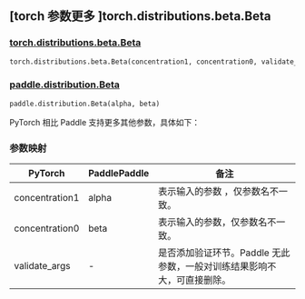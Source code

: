 ## [torch 参数更多 ]torch.distributions.beta.Beta

### [torch.distributions.beta.Beta](https://pytorch.org/docs/stable/distributions.html#torch.distributions.beta.Beta)

```python
torch.distributions.beta.Beta(concentration1, concentration0, validate_args=None)
```

### [paddle.distribution.Beta](https://www.paddlepaddle.org.cn/documentation/docs/zh/develop/api/paddle/distribution/Beta_cn.html#beta)

```python
paddle.distribution.Beta(alpha, beta)
```

PyTorch 相比 Paddle 支持更多其他参数，具体如下：

### 参数映射

| PyTorch | PaddlePaddle | 备注                                                     |
| ------- | :----------- | -------------------------------------------------------- |
| concentration1   | alpha            | 表示输入的参数 ，仅参数名不一致。                     |
| concentration0     | beta           | 表示输入的参数，仅参数名不一致。 |
| validate_args     | -            | 是否添加验证环节。Paddle 无此参数，一般对训练结果影响不大，可直接删除。 |
